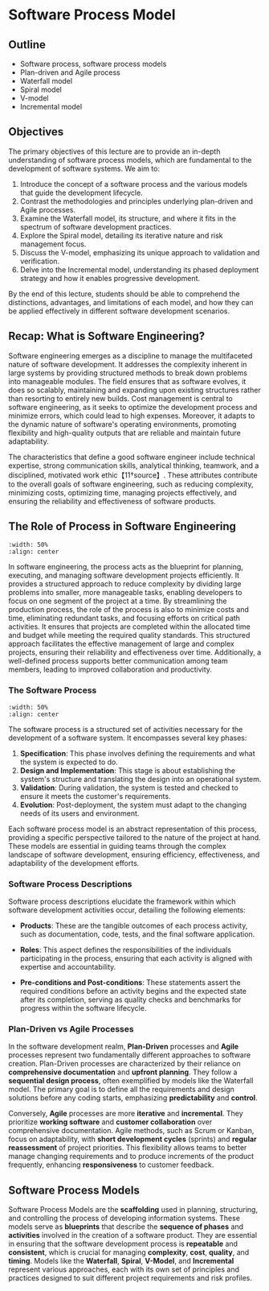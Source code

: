 # Software Process Model

## Outline

- Software process, software process models
- Plan-driven and Agile process
- Waterfall model
- Spiral model
- V-model
- Incremental model

## Objectives

The primary objectives of this lecture are to provide an in-depth understanding of software process models, which are fundamental to the development of software systems. We aim to:

1. Introduce the concept of a software process and the various models that guide the development lifecycle.
2. Contrast the methodologies and principles underlying plan-driven and Agile processes.
3. Examine the Waterfall model, its structure, and where it fits in the spectrum of software development practices.
4. Explore the Spiral model, detailing its iterative nature and risk management focus.
5. Discuss the V-model, emphasizing its unique approach to validation and verification.
6. Delve into the Incremental model, understanding its phased deployment strategy and how it enables progressive development.

By the end of this lecture, students should be able to comprehend the distinctions, advantages, and limitations of each model, and how they can be applied effectively in different software development scenarios.

## Recap: What is Software Engineering?

Software engineering emerges as a discipline to manage the multifaceted nature of software development. It addresses the complexity inherent in large systems by providing structured methods to break down problems into manageable modules. The field ensures that as software evolves, it does so scalably, maintaining and expanding upon existing structures rather than resorting to entirely new builds. Cost management is central to software engineering, as it seeks to optimize the development process and minimize errors, which could lead to high expenses. Moreover, it adapts to the dynamic nature of software's operating environments, promoting flexibility and high-quality outputs that are reliable and maintain future adaptability.

The characteristics that define a good software engineer include technical expertise, strong communication skills, analytical thinking, teamwork, and a disciplined, motivated work ethic【11†source】. These attributes contribute to the overall goals of software engineering, such as reducing complexity, minimizing costs, optimizing time, managing projects effectively, and ensuring the reliability and effectiveness of software products.

## The Role of Process in Software Engineering

```{image} figs/process.png
:width: 50%
:align: center
```

In software engineering, the process acts as the blueprint for planning, executing, and managing software development projects efficiently. It provides a structured approach to reduce complexity by dividing large problems into smaller, more manageable tasks, enabling developers to focus on one segment of the project at a time. By streamlining the production process, the role of the process is also to minimize costs and time, eliminating redundant tasks, and focusing efforts on critical path activities. It ensures that projects are completed within the allocated time and budget while meeting the required quality standards. This structured approach facilitates the effective management of large and complex projects, ensuring their reliability and effectiveness over time. Additionally, a well-defined process supports better communication among team members, leading to improved collaboration and productivity.

### The Software Process

```{image} figs/sofwate_process.png
:width: 50%
:align: center
```

The software process is a structured set of activities necessary for the development of a software system. It encompasses several key phases:

1. **Specification**: This phase involves defining the requirements and what the system is expected to do.
2. **Design and Implementation**: This stage is about establishing the system's structure and translating the design into an operational system.
3. **Validation**: During validation, the system is tested and checked to ensure it meets the customer's requirements.
4. **Evolution**: Post-deployment, the system must adapt to the changing needs of its users and environment.

Each software process model is an abstract representation of this process, providing a specific perspective tailored to the nature of the project at hand. These models are essential in guiding teams through the complex landscape of software development, ensuring efficiency, effectiveness, and adaptability of the development efforts.

### Software Process Descriptions

Software process descriptions elucidate the framework within which software development activities occur, detailing the following elements:

- **Products**: These are the tangible outcomes of each process activity, such as documentation, code, tests, and the final software application.

- **Roles**: This aspect defines the responsibilities of the individuals participating in the process, ensuring that each activity is aligned with expertise and accountability.

- **Pre-conditions and Post-conditions**: These statements assert the required conditions before an activity begins and the expected state after its completion, serving as quality checks and benchmarks for progress within the software lifecycle.

### Plan-Driven vs Agile Processes

In the software development realm, **Plan-Driven** processes and **Agile** processes represent two fundamentally different approaches to software creation. Plan-Driven processes are characterized by their reliance on **comprehensive documentation** and **upfront planning**. They follow a **sequential design process**, often exemplified by models like the Waterfall model. The primary goal is to define all the requirements and design solutions before any coding starts, emphasizing **predictability** and **control**.

Conversely, **Agile** processes are more **iterative** and **incremental**. They prioritize **working software** and **customer collaboration** over comprehensive documentation. Agile methods, such as Scrum or Kanban, focus on adaptability, with **short development cycles** (sprints) and **regular reassessment** of project priorities. This flexibility allows teams to better manage changing requirements and to produce increments of the product frequently, enhancing **responsiveness** to customer feedback.

## Software Process Models

Software Process Models are the **scaffolding** used in planning, structuring, and controlling the process of developing information systems. These models serve as **blueprints** that describe the **sequence of phases** and **activities** involved in the creation of a software product. They are essential in ensuring that the software development process is **repeatable** and **consistent**, which is crucial for managing **complexity**, **cost**, **quality**, and **timing**. Models like the **Waterfall**, **Spiral**, **V-Model**, and **Incremental** represent various approaches, each with its own set of principles and practices designed to suit different project requirements and risk profiles.
